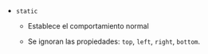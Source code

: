 - ```static```

    - Establece el comportamiento normal

    - Se ignoran las propiedades: ```top```, ```left```, ```right```, ```bottom```.

